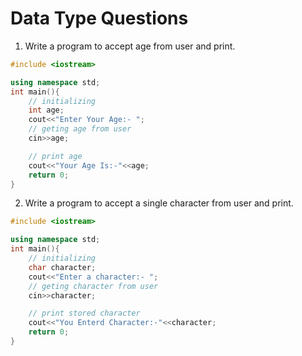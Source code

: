# Data Type Questions
1. Write a program to accept age from user and print.
```cpp
#include <iostream>

using namespace std;
int main(){
    // initializing
    int age;
    cout<<"Enter Your Age:- ";
    // geting age from user
    cin>>age;

    // print age
    cout<<"Your Age Is:-"<<age;
    return 0;
}
```
2. Write a program to accept a single character from user and print.

```c++
#include <iostream>

using namespace std;
int main(){
    // initializing
    char character;
    cout<<"Enter a character:- ";
    // geting character from user
    cin>>character;

    // print stored character
    cout<<"You Enterd Character:-"<<character;
    return 0;
}
```
